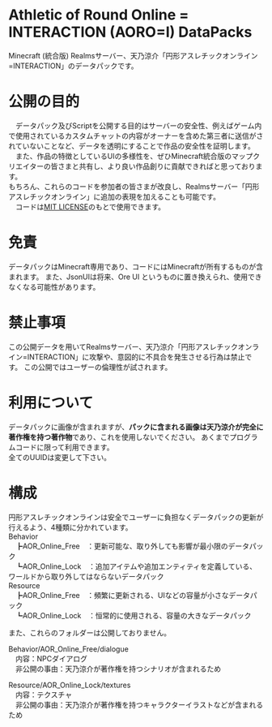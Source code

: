 # Athletic of Round Online = INTERACTION (AORO=I) DataPacks
Minecraft (統合版) Realmsサーバー、天乃涼介「円形アスレチックオンライン=INTERACTION」のデータパックです。

# 公開の目的
　データパック及びScriptを公開する目的はサーバーの安全性、例えばゲーム内で使用されているカスタムチャットの内容がオーナーを含めた第三者に送信がされていないことなど、データを透明にすることで作品の安全性を証明します。  
　また、作品の特徴としているUIの多様性を、ぜひMinecraft統合版のマップクリエイターの皆さまと共有し、より良い作品創りに貢献できればと思っております。  
もちろん、これらのコードを参加者の皆さまが改良し、Realmsサーバー「円形アスレチックオンライン」に追加の表現を加えることも可能です。  
　コードは[MIT LICENSE](LICENSE)のもとで使用できます。  

# 免責
データパックはMinecraft専用であり、コードにはMinecraftが所有するものが含まれます。
また、JsonUIは将来、Ore UI というものに置き換えられ、使用できなくなる可能性があります。

# 禁止事項
この公開データを用いてRealmsサーバー、天乃涼介「円形アスレチックオンライン=INTERACTION」に攻撃や、意図的に不具合を発生させる行為は禁止です。
この公開ではユーザーの倫理性が試されます。

# 利用について
データパックに画像が含まれますが、**パックに含まれる画像は天乃涼介が完全に著作権を持つ著作物**であり、これを使用しないでください。
あくまでプログラムコードに限って利用できます。  
全てのUUIDは変更して下さい。  

# 構成
円形アスレチックオンラインは安全でユーザーに負担なくデータパックの更新が行えるよう、4種類に分かれています。  
Behavior  
　┣AOR_Online_Free　：更新可能な、取り外しても影響が最小限のデータパック  
　┗AOR_Online_Lock　：追加アイテムや追加エンティティを定義している、ワールドから取り外してはならないデータパック  
Resource  
　┣AOR_Online_Free　：頻繁に更新される、UIなどの容量が小さなデータパック  
　┗AOR_Online_Lock　：恒常的に使用される、容量の大きなデータパック  
  
また、これらのフォルダーは公開しておりません。  
  
Behavior/AOR_Online_Free/dialogue  
　内容：NPCダイアログ  
　非公開の事由：天乃涼介が著作権を持つシナリオが含まれるため  
  
Resource/AOR_Online_Lock/textures  
　内容：テクスチャ  
　非公開の事由：天乃涼介が著作権を持つキャラクターイラストなどが含まれるため  
